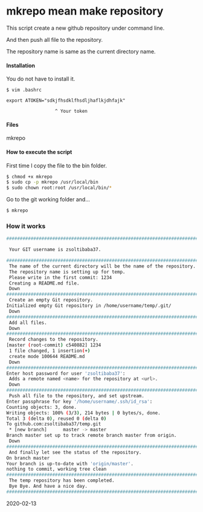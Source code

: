 # mkrepo mean make repository

This script create a new github repository under command line. 

And then push all file to the repository.

The repository name is same as the current directory name.


#### Installation

You do not have to install it.

```
$ vim .bashrc

export ATOKEN="sdkjfhsdklfhsdljhaflkjdhfajk"

                  ^ Your token

```

#### Files

mkrepo

#### How to execute the script

First time I copy the file to the bin folder. 
```sh
$ chmod +x mkrepo
$ sudo cp -p mkrepo /usr/local/bin
$ sudo chown root:root /usr/local/bin/*
```
Go to the git working folder and...
```sh
$ mkrepo
```

### How it works
```sh
################################################################################

 Your GIT username is zsoltibaba37.

################################################################################
 The name of the current directory will be the name of the repository.
 The repository name is setting up for temp.
 Please write in the first commit: 1234
 Creating a README.md file.
 Down
################################################################################
 Create an empty Git repository.
Initialized empty Git repository in /home/username/temp/.git/
 Down
################################################################################
 Add all files.
 Down
################################################################################
 Record changes to the repository.
[master (root-commit) c540882] 1234
 1 file changed, 1 insertion(+)
 create mode 100644 README.md
 Down
################################################################################
Enter host password for user 'zsoltibaba37':
 Adds a remote named <name> for the repository at <url>.
 Down
################################################################################
 Push all file to the repository, and set upstream.
Enter passphrase for key '/home/username/.ssh/id_rsa':
Counting objects: 3, done.
Writing objects: 100% (3/3), 214 bytes | 0 bytes/s, done.
Total 3 (delta 0), reused 0 (delta 0)
To github.com:zsoltibaba37/temp.git
 * [new branch]      master -> master
Branch master set up to track remote branch master from origin.
 Down
################################################################################
 And finally let see the status of the repository.
On branch master
Your branch is up-to-date with 'origin/master'.
nothing to commit, working tree clean
################################################################################
 The temp repository has been completed.
 Bye Bye. And have a nice day.
################################################################################
```
2020-02-13

